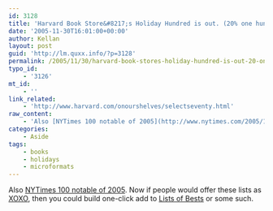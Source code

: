 ```yaml
---
id: 3128
title: 'Harvard Book Store&#8217;s Holiday Hundred is out. (20% one hundred selected titles)'
date: '2005-11-30T16:01:00+00:00'
author: Kellan
layout: post
guid: 'http://lm.quxx.info/?p=3128'
permalink: /2005/11/30/harvard-book-stores-holiday-hundred-is-out-20-one-hundred-selected-titles/
typo_id:
    - '3126'
mt_id:
    - ''
link_related:
    - 'http://www.harvard.com/onourshelves/selectseventy.html'
raw_content:
    - 'Also [NYTimes 100 notable of 2005](http://www.nytimes.com/2005/12/04/books/review/notable-books2005.html?ei=5090&en=6ae392627118dab6&ex=1291352400&adxnnl=1&partner=rssuserland&emc=rss&pagewanted=all&adxnnlx=1133384816-L6BPmMLbe3gqUEXYsfPWeQ).  Now if people would offer these lists as [XOXO](http://microformats.org/wiki/xoxo), then you could build one-click add to [Lists of Bests](http://www.listsofbests.com/) or some such.'
categories:
    - Aside
tags:
    - books
    - holidays
    - microformats
---
```


Also [NYTimes 100 notable of 2005](http://www.nytimes.com/2005/12/04/books/review/notable-books2005.html?ei=5090&amp;en=6ae392627118dab6&amp;ex=1291352400&amp;adxnnl=1&amp;partner=rssuserland&amp;emc=rss&amp;pagewanted=all&amp;adxnnlx=1133384816-L6BPmMLbe3gqUEXYsfPWeQ). Now if people would offer these lists as [XOXO](http://microformats.org/wiki/xoxo), then you could build one-click add to [Lists of Bests](http://www.listsofbests.com/) or some such.